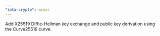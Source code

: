 ```yaml
---
"iota-crypto": minor
---
```


Add X25519 Diffie-Hellman key exchange and public key derivation using the Curve25519 curve.
